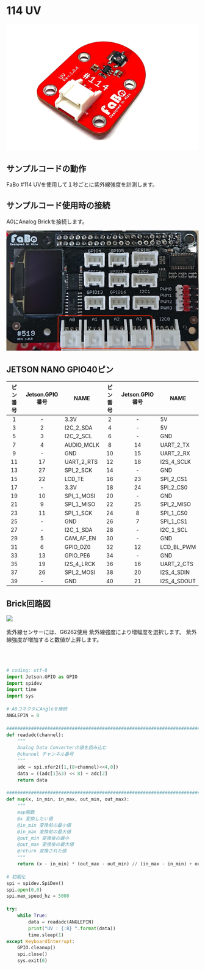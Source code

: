 # 114 UV

![](./../../img/114UV/114UV.jpg)

## サンプルコードの動作
FaBo #114 UVを使用して１秒ごとに紫外線強度を計測します。

## サンプルコード使用時の接続
A0にAnalog Brickを接続します。

![](./../../img/104_angle/Analogpinass.jpg)


## JETSON NANO GPIO40ピン
| ピン番号 |  Jetson.GPIO番号  |  NAME  | ピン番号 |  Jetson.GPIO番号  |  NAME  |
| :---: | :---: |---- | :---: | :---: |---- |
|  1  | - |  3.3V  | 2 | - |  5V  |
|  3  | 2 |  I2C_2_SDA  | 4  | - |  5V  |
|  5  | 3 |  I2C_2_SCL  | 6  | - |  GND  |
|  7  | 4 |  AUDIO_MCLK  | 8 | 14 |  UART_2_TX  |
|  9  | - |  GND  | 10  | 15 |  UART_2_RX  |
|  11  | 17 |  UART_2_RTS  | 12  | 18 |  I2S_4_SCLK  |
|  13  | 27 |  SPI_2_SCK  | 14  | - |  GND  |
|  15 | 22 |  LCD_TE  | 16  | 23 |  SPI_2_CS1  |
|  17  | - |  3.3V  | 18  | 24 |  SPI_2_CS0  |
|  19  | 10 |  SPI_1_MOSI  | 20  | - |  GND  |
|  21  | 9 |  SPI_1_MISO  | 22  | 25 |  SPI_2_MISO  |
|  23  | 11 |  SPI_1_SCK  | 24  | 8 |  SPI_1_CS0  |
|  25  | - |  GND  | 26  | 7 |  SPI_1_CS1  |
|  27  | - |  I2C_1_SDA  | 28  | - |  I2C_1_SCL  |
|  29  | 5 |  CAM_AF_EN  | 30  | - |  GND  |
|  31  | 6 |  GPIO_OZ0  | 32  | 12 |  LCD_BL_PWM  |
|  33  | 13 |  GPIO_PE6  | 34  |  - |  GND  |
|  35  | 19 |  I2S_4_LRCK  | 36  | 16 |  UART_2_CTS  |
|  37  | 26 |  SPI_2_MOSI  | 38  | 20 |  I2S_4_SDIN  |
|  39  | - |  GND  | 40  | 21 |  I2S_4_SDOUT  |

## Brick回路図

![](./../../img/114_UV/114_uv_sch.png)

紫外線センサーには、G6262使用
紫外線強度により増幅度を選択します。
紫外線強度が増加すると数値が上昇します。


<br>

```python

# coding: utf-8
import Jetson.GPIO as GPIO
import spidev
import time
import sys

# A0コネクタにAngleを接続
ANGLEPIN = 0

#######################################################################
def readadc(channel):
    """
    Analog Data Converterの値を読み込む
    @channel チャンネル番号
    """
    adc = spi.xfer2([1,(8+channel)<<4,0])
    data = ((adc[1]&3) << 8) + adc[2]
    return data

#######################################################################
def map(x, in_min, in_max, out_min, out_max):
    """
    map関数
    @x 変換したい値
    @in_min 変換前の最小値
    @in_max 変換前の最大値
    @out_min 変換後の最小
    @out_max 変換後の最大値
    @return 変換された値
    """
    return (x - in_min) * (out_max - out_min) // (in_max - in_min) + out_min

# 初期化
spi = spidev.SpiDev()
spi.open(0,0)
spi.max_speed_hz = 5000

try:
    while True:
        data = readadc(ANGLEPIN)
        print("UV : {:8} ".format(data))
        time.sleep(1)
except KeyboardInterrupt:
    GPIO.cleanup()
    spi.close()
    sys.exit(0)

```

